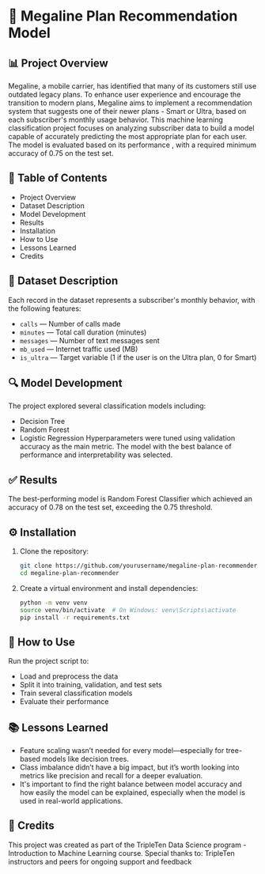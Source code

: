 # 📱 Megaline Plan Recommendation Model

## 📊 Project Overview
Megaline, a mobile carrier, has identified that many of its customers still use outdated legacy plans. To enhance user experience and encourage the transition to modern plans, Megaline aims to implement a recommendation system that suggests one of their newer plans - Smart or Ultra, based on each subscriber's monthly usage behavior. This machine learning classification project focuses on analyzing subscriber data to build a model capable of accurately predicting the most appropriate plan for each user. The model is evaluated based on its performance , with a required minimum accuracy of 0.75 on the test set.

## 📌 Table of Contents
  - Project Overview
  - Dataset Description
  - Model Development
  - Results
  - Installation
  - How to Use
  - Lessons Learned
  - Credits

## 📁 Dataset Description
Each record in the dataset represents a subscriber's monthly behavior, with the following features:
  - `calls` — Number of calls made
  - `minutes` — Total call duration (minutes)
  - `messages` — Number of text messages sent
  - `mb_used` — Internet traffic used (MB)
  - `is_ultra` — Target variable (1 if the user is on the Ultra plan, 0 for Smart)

## 🔍 Model Development
The project explored several classification models including:
  - Decision Tree
  - Random Forest
  - Logistic Regression
Hyperparameters were tuned using validation accuracy as the main metric. The model with the best balance of performance and interpretability was selected.

## ✅ Results
The best-performing model is Random Forest Classifier which achieved an accuracy of 0.78 on the test set, exceeding the 0.75 threshold.

## ⚙️ Installation
1. Clone the repository:
   ```bash
   git clone https://github.com/yourusername/megaline-plan-recommender.git
   cd megaline-plan-recommender
2. Create a virtual environment and install dependencies:
   ```bash
   python -m venv venv
   source venv/bin/activate  # On Windows: venv\Scripts\activate
   pip install -r requirements.txt

## 🚀 How to Use
Run the project script to:
  - Load and preprocess the data
  - Split it into training, validation, and test sets
  - Train several classification models
  - Evaluate their performance

## 📚 Lessons Learned
  - Feature scaling wasn’t needed for every model—especially for tree-based models like decision trees.
  - Class imbalance didn’t have a big impact, but it’s worth looking into metrics like precision and recall for a deeper evaluation.
  - It's important to find the right balance between model accuracy and how easily the model can be explained, especially when the model is used in real-world applications.

## 🤝 Credits
This project was created as part of the TripleTen Data Science program - Introduction to Machine Learning course. Special thanks to:
TripleTen instructors and peers for ongoing support and feedback

